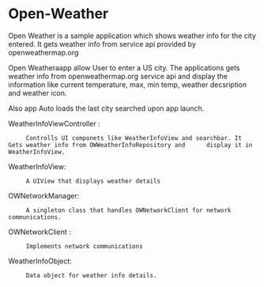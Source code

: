# Open-Weather

Open Weather is a sample application which shows weather info for the city entered. It gets weather info from service api provided by openweathermap.org

Open Weatheraapp allow User to enter a US city. The applications gets weather info from openweathermap.org service api and display the information like current temperature,
max, min temp, weather decsription and weather icon.
 
Also app Auto loads the last city searched upon app launch.


WeatherInfoViewController :

         Controlls UI componets like WeatherInfoView and searchbar. It Gets weather info from OWWeatherInfoRepository and      display it in WeatherInfoView.

WeatherInfoView:

         A UIView that displays weather details

OWNetworkManager:

         A singleton class that handles OWNetworkClient for network communications.

OWNetworkClient :

         Implements network communications

WeatherInfoObject:

         Data object for weather info details.



 

